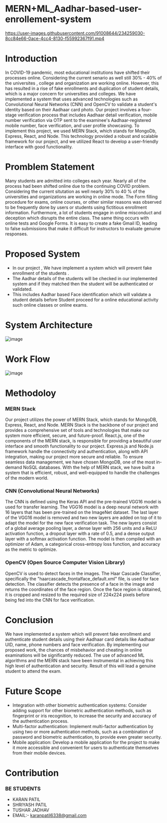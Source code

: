 # MERN+ML_Aadhar-based-user-enrollement-system



https://user-images.githubusercontent.com/91008644/234259030-8cc84e66-0ace-4cc4-8130-f55992367f91.mp4





# Introduction
In COVID-19 pandemic, most educational institutions have shifted their processes online. Considering the current senario as well still 30% - 40% of the universites , college and organization are working online. However, this has resulted in a rise of fake enrollments and duplication of student details, which is a major concern for universities and colleges. We have implemented a system that uses advanced technologies such as Convolutional Neural Networks (CNN) and OpenCV to validate a student's identity based on their Aadhaar card photo. Our project involves a four-stage verification process that includes Aadhaar detail verification, mobile number verification via OTP sent to the examinee's Aadhaar-registered mobile number, face verification, and user profile showcasing.
To implement this project, we used MERN Stack, which stands for MongoDb, Express, React, and Node. This technology provided a robust and scalable framework for our project, and we utilized React to develop a user-friendly interface with good functionality. 

# Promblem Statement
Many students are admitted into colleges each year. Nearly all of the process had been shifted online due to the continuing COVID problem. Considering the current situtation as well nearly 30% to 40 % of the universities and organizations are working in online mode. The Form filling procedure for exams, online courses, or other similar reasons was observed to be frequently done by users or students using fictitious enrollment information. Furthermore, a lot of students engage in online misconduct and deception which disrupts the entire class. The same thing occurs with online tests and Google Forms. It is easy to create a fake Gmail ID, leading to false submissions that make it difficult for instructors to evaluate genuine responses.

# Proposed System
* In  our  project , We have implement a system which will prevent fake enrollment  of the students .
* The Aadhar details of the students will be checked in our implemented system and if they matched then the student will be authenticated or validated.
* This includes Aadhar based Face identification which will validate a student details before Student proceed for a online educational activity such online classes or online exams.

# System Architecture
![image](https://user-images.githubusercontent.com/91008644/234255916-0fc62a43-310b-4a6b-a1a5-17f41eb2d182.png)
# Work Flow
![image](https://user-images.githubusercontent.com/91008644/234256083-03a37fa8-a26a-4b22-bb14-cff37c10035b.png)

# Methodoloy
### MERN Stack
Our project utilizes the power of MERN Stack, which stands for MongoDB, Express, React, and Node. MERN Stack is the backbone of our project and provides a comprehensive set of tools and technologies that make our system more efficient, secure, and future-proof.
React.js, one of the components of the MERN stack, is responsible for providing a beautiful user interface and smooth functionality to our project. Express.js and Node.js framework handle the connectivity and authentication, along with API integration, making our project more secure and reliable.
To ensure seamless data management, we have chosen MongoDB, one of the most in-demand NoSQL databases. With the help of MERN stack, we have built a system that is efficient, robust, and well-equipped to handle the challenges of the modern world.
### CNN (Convolutional Neural Networks)
The CNN is defined using the Keras API and the pre-trained VGG16 model is used for transfer learning. The VGG16 model is a deep neural network with 16 layers that has been pre-trained on the ImageNet dataset. The last layer of the VGG16 model is removed and two new layers are added on top of it to adapt the model for the new face verification task. The new layers consist of a global average pooling layer, a dense layer with 256 units and a ReLU activation function, a dropout layer with a rate of 0.5, and a dense output layer with a softmax activation function. The model is then compiled with an optimizer of Adam, a categorical cross-entropy loss function, and accuracy as the metric to optimize.
### OpenCV (Open Source Computer Vision Library)
OpenCV is used to detect faces in the images. The Haar Cascade Classifier, specifically the "haarcascade_frontalface_default.xml" file, is used for face detection. The classifier detects the presence of a face in the image and returns the coordinates of the face region. Once the face region is obtained, it is cropped and resized to the required size of 224x224 pixels before being fed into the CNN for face verification.

# Conclusion
We have implemented a system which will prevent fake enrollment and authenticate student details using their Aadhaar card details like Aadhaar UID, name, phone numbers and face verification. By implementing our proposed work, the chances of misbehavior and cheating in online examinations will be significantly reduced. The use of advanced ML algorithms and the MERN stack have been instrumental in achieving this high level of authentication and security. Result of this will lead a genuine student to attend the exam.

# Future Scope
* Integration with other biometric authentication systems: Consider adding support for other biometric authentication methods, such as fingerprint or iris recognition, to increase the security and accuracy of the authentication process.
* Multi-factor authentication: Implement multi-factor authentication by using two or more authentication methods, such as a combination of password and biometric authentication, to provide even greater security.
* Mobile application: Develop a mobile application for the project to make it more accessible and convenient for users to authenticate themselves from their mobile devices.

# Contribution
### BE STUDENTS
* KARAN PATIL
* SHRIYASH PATIL
* TUSHAR JADHAV
* EMAIL:- karanpatil6338@gmail.com



 

